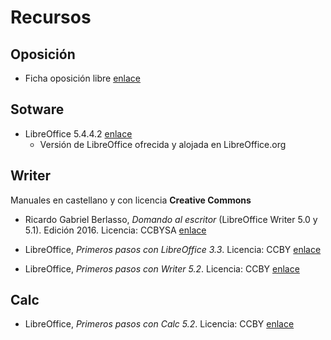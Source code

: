 # Recursos

## Oposición

- Ficha oposición libre [enlace](http://www.informateoposiciones.es/wp-content/uploads/2018/05/Xunta-funcionarios-c2-auxiliar-administrativo-libre_OPE2016_2017.pdf)

## Sotware

- LibreOffice 5.4.4.2 [enlace](https://downloadarchive.documentfoundation.org/libreoffice/old/5.4.4.2/win/x86_64/LibreOffice_5.4.4.2_Win_x64.msi "LibreOffice 5.4.5.4")
  - Versión de LibreOffice ofrecida y alojada en LibreOffice.org

## Writer

Manuales en castellano y con licencia **Creative Commons**

- Ricardo Gabriel Berlasso, _Domando al escritor_ (LibreOffice Writer 5.0 y 5.1). Edición 2016. Licencia: CCBYSA [enlace](https://elpinguinotolkiano.files.wordpress.com/2016/04/domandoalescritor-2016.pdf "Ricardo Gabriel Berlasso - Domando al escritor")

- LibreOffice, _Primeros pasos con LibreOffice 3.3_. Licencia: CCBY [enlace](https://wiki.documentfoundation.org/images/b/b9/0100GS3-PrimerosPasosConLibO.pdf "LibreOffice - Primeros pasos con LibreOffice 3.3")
- LibreOffice, _Primeros pasos con Writer 5.2_. Licencia: CCBY [enlace](https://wiki.documentfoundation.org/images/8/8d/0104GS3-PrimerosPasosConWriter.pdf "LibreOffice - Primeros pasos con Writer 5.2")

## Calc

- LibreOffice, _Primeros pasos con Calc 5.2_. Licencia: CCBY [enlace](https://wiki.documentfoundation.org/images/0/05/0105GS3-PrimerosPasosConCalc.pdf "LibreOffice - Primeros pasos con Calc 5.2")
